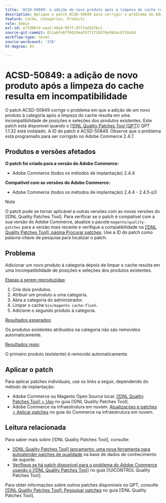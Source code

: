 ```yaml
---
title: 'ACSD-50849: a adição de novo produto após a limpeza do cache resulta em incompatibilidade'
description: Aplique o patch ACSD-50849 para corrigir o problema do Adobe Commerce em que adicionar um novo produto à categoria após limpar o cache resulta em uma incompatibilidade de posições e seleções dos produtos existentes.
feature: Cache, Categories, Products
role: Admin
exl-id: e7fd0614-eaa3-48ad-95ff-87f7ad3d76c1
source-git-commit: 011a6f46f76029eaf67f172b576e58dac9710a3d
workflow-type: tm+mt
source-wordcount: '378'
ht-degree: 0%

---
```


# ACSD-50849: a adição de novo produto após a limpeza do cache resulta em incompatibilidade

O patch ACSD-50849 corrige o problema em que a adição de um novo produto à categoria após a limpeza do cache resulta em uma incompatibilidade de posições e seleções dos produtos existentes. Este patch está disponível quando o [[!DNL Quality Patches Tool (QPT)]](https://experienceleague.adobe.com/en/docs/commerce-operations/tools/quality-patches-tool/quality-patches-tool-to-self-serve-quality-patches) QPT 1.1.32 está instalado. A ID do patch é ACSD-50849. Observe que o problema está programado para ser corrigido no Adobe Commerce 2.4.7.

## Produtos e versões afetados

**O patch foi criado para a versão do Adobe Commerce:**

* Adobe Commerce (todos os métodos de implantação) 2.4.4

**Compatível com as versões do Adobe Commerce:**

* Adobe Commerce (todos os métodos de implantação) 2.4.4 - 2.4.5-p3

>[!NOTE]
>
>O patch pode se tornar aplicável a outras versões com as novas versões do [!DNL Quality Patches Tool]. Para verificar se o patch é compatível com a sua versão do Adobe Commerce, atualize o pacote `magento/quality-patches` para a versão mais recente e verifique a compatibilidade na [[!DNL Quality Patches Tool]: página Procurar patches](https://experienceleague.adobe.com/tools/commerce-quality-patches/index.html). Use a ID do patch como palavra-chave de pesquisa para localizar o patch.

## Problema

Adicionar um novo produto à categoria depois de limpar o cache resulta em uma incompatibilidade de posições e seleções dos produtos existentes.

<u>Etapas a serem reproduzidas</u>:

1. Crie dois produtos.
1. Atribuir um produto a uma categoria.
1. Abra a categoria do administrador.
1. Limpar o cache `bin/magento cache:flush`.
1. Adicione o segundo produto à categoria.

<u>Resultados esperados</u>:

Os produtos existentes atribuídos na categoria não são removidos automaticamente.

<u>Resultados reais</u>:

O primeiro produto (existente) é removido automaticamente.

## Aplicar o patch

Para aplicar patches individuais, use os links a seguir, dependendo do método de implantação:

* Adobe Commerce ou Magento Open Source local: [[!DNL Quality Patches Tool] > Uso](/help/tools/quality-patches-tool/usage.md) no guia [!DNL Quality Patches Tool].
* Adobe Commerce na infraestrutura em nuvem: [Atualizações e patches > Aplicar patches](https://experienceleague.adobe.com/docs/commerce-cloud-service/user-guide/develop/upgrade/apply-patches.html) no guia do Commerce na infraestrutura em nuvem.

## Leitura relacionada

Para saber mais sobre [!DNL Quality Patches Tool], consulte:

* [[!DNL Quality Patches Tool] lançamento: uma nova ferramenta para autoatender patches de qualidade](https://experienceleague.adobe.com/en/docs/commerce-operations/tools/quality-patches-tool/quality-patches-tool-to-self-serve-quality-patches) na base de dados de conhecimento de suporte.
* [Verifique se há patch disponível para o problema do Adobe Commerce usando o  [!DNL Quality Patches Tool]](/help/tools/quality-patches-tool/patches-available-in-qpt/check-patch-for-magento-issue-with-magento-quality-patches.md) no guia [!UICONTROL Quality Patches Tool].


Para obter informações sobre outros patches disponíveis no QPT, consulte [[!DNL Quality Patches Tool]: Pesquisar patches](https://experienceleague.adobe.com/tools/commerce-quality-patches/index.html) no guia [!DNL Quality Patches Tool].
